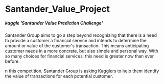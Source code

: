 # Santander_Value_Project
##### kaggle 'Santander Value Prediction Challenge'
Santander Group aims to go a step beyond recognizing that there is a need to provide a customer a financial service and intends to determine the amount or value of the customer's transaction. 
This means anticipating customer needs in a more concrete, but also simple and personal way. 
With so many choices for financial services, this need is greater now than ever before.

n this competition, Santander Group is asking Kagglers to help them identify the value of transactions for each potential customer. 
